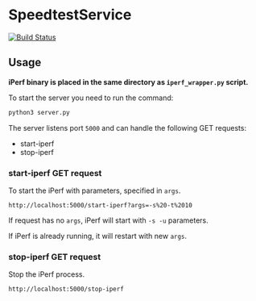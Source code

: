 # SpeedtestService

[![Build Status](https://github.com/SkoltechSummerCamp/SpeedtestService/workflows/Build%20docker%20image/badge.svg)](https://github.com/SkoltechSummerCamp/SpeedtestService/actions)

## Usage

**iPerf binary is placed in the same directory as `iperf_wrapper.py` script.**

To start the server you need to run the command:

```bash
python3 server.py 
```

The server listens port `5000` and can handle the following GET requests:

* start-iperf
* stop-iperf

### start-iperf GET request
To start the iPerf with parameters, specified in `args`.

```
http://localhost:5000/start-iperf?args=-s%20-t%2010
```

If request has no `args`, iPerf will start with `-s -u` parameters.

If iPerf is already running, it will restart with new `args`. 

### stop-iperf GET request
Stop the iPerf process.

```
http://localhost:5000/stop-iperf
```
